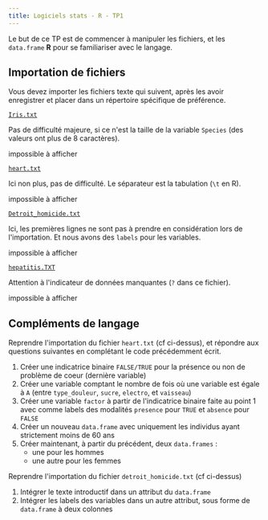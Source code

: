 ```yaml
---
title: Logiciels stats - R - TP1
---
```


<style>
.fichier {
    width: 100%;
    height: 100px;
)
</style>

Le but de ce TP est de commencer à manipuler les fichiers, et les `data.frame` **R** pour se familiariser avec le langage.

## Importation de fichiers

Vous devez importer les fichiers texte qui suivent, après les avoir enregistrer et placer dans un répertoire spécifique de préférence.

[`Iris.txt`](logiciels-stats/Iris.txt)

Pas de difficulté majeure, si ce n'est la taille de la variable `Species` (des valeurs ont plus de 8 caractères).

<object data="logiciels-stats/Iris.txt" type="text/plain" class="fichier">
    impossible à afficher
</object>
      
[`heart.txt`](logiciels-stats/heart.txt)

Ici non plus, pas de difficulté. Le séparateur est la tabulation (`\t` en R). 

<object data="logiciels-stats/heart.txt" type="text/plain" class="fichier">
    impossible à afficher
</object>

[`Detroit_homicide.txt`](logiciels-stats/Detroit_homicide.txt)

Ici, les premières lignes ne sont pas à prendre en considération lors de l'importation. Et nous avons des `labels` pour les variables.

<object data="logiciels-stats/Detroit_homicide.txt" type="text/plain" class="fichier">
    impossible à afficher
</object>

[`hepatitis.TXT`](logiciels-stats/hepatitis.TXT)

Attention à l'indicateur de données manquantes (`?` dans ce fichier).

<object data="logiciels-stats/hepatitis.TXT" type="text/plain" class="fichier">
    impossible à afficher
</object>
      


## Compléments de langage

Reprendre l'importation du fichier `heart.txt` (cf ci-dessus), et répondre aux questions suivantes en complétant le code précédemment écrit.

1. Créer une indicatrice binaire `FALSE/TRUE` pour la présence ou non de problème de coeur (dernière variable)
2. Créer une variable comptant le nombre de fois où une variable est égale à `A` (entre `type_douleur`, `sucre`, `electro`, et `vaisseau`)
3. Créer une variable `factor` à partir de l'indicatrice binaire faite au point 1 avec comme labels des modalités `presence` pour `TRUE` et `absence` pour `FALSE`
4. Créer un nouveau `data.frame` avec uniquement les individus ayant strictement moins de 60 ans
5. Créer maintenant, à partir du précédent, deux `data.frames` : 
    - une pour les hommes
    - une autre pour les femmes

Reprendre l'importation du fichier `detroit_homicide.txt` (cf ci-dessus)

1. Intégrer le texte introductif dans un attribut du `data.frame`
2. Intégrer les labels des variables dans un autre attribut, sous forme de `data.frame` à deux colonnes
